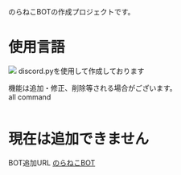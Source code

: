 のらねこBOTの作成プロジェクトです。
# 使用言語
<img src="https://img.shields.io/badge/-Python-F2C63C.svg?logo=python&style=for-the-badge">
discord.pyを使用して作成しております

機能は追加・修正、削除等される場合がございます。<br>
all command
```

```
# 現在は追加できません
BOT追加URL
[のらねこBOT](https://discord.com/oauth2/authorize?client_id=1186587022341705798)

